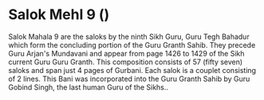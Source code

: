 # Salok Mehl 9 ()

Salok Mahala 9 are the saloks by the ninth Sikh Guru, Guru Tegh Bahadur which form the concluding portion of the Guru Granth Sahib. They precede Guru Arjan's Mundavani and appear from page 1426 to 1429 of the Sikh current Guru Guru Granth. This composition consists of 57 (fifty seven) saloks and span just 4 pages of Gurbani. Each salok is a couplet consisting of 2 lines. This Bani was incorporated into the Guru Granth Sahib by Guru Gobind Singh, the last human Guru of the Sikhs..